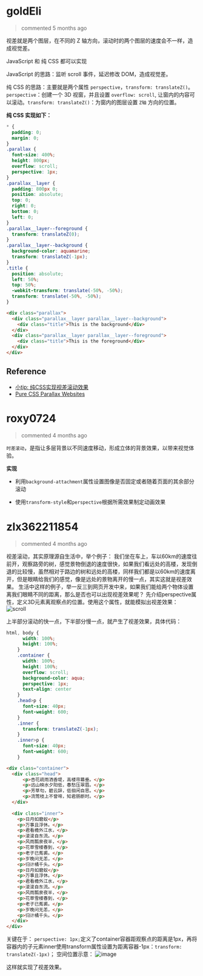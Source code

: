 
# goldEli 
 > commented 5 months ago 

视差就是两个图层，在不同的 Z 轴方向，滚动时的两个图层的速度会不一样，造成视觉差。

JavaScript 和 纯 CSS 都可以实现

JavaScript 的思路：监听 scroll 事件，延迟修改 DOM，造成视觉差。

纯 CSS 的思路：主要就是两个属性 `perspective`，`transform: translateZ()`。 `perspective`：创建一个 3D 视窗，并且设置 `overflow: scroll`, 让窗内的内容可以滚动。`transform: translateZ()`：为窗内的图层设置 `Z轴` 方向的位置。

**纯 CSS 实现如下：**


```css
* {
  padding: 0;
  margin: 0;
}
.parallax {
  font-size: 400%;
  height: 800px;
  overflow: scroll;
  perspective: 1px;
}
.parallax__layer {
  padding: 800px 0;
  position: absolute;
  top: 0;
  right: 0;
  bottom: 0;
  left: 0;
}
.parallax__layer--foreground {
  transform: translateZ(0);
}
.parallax__layer--background {
  background-color: aquamarine;
  transform: translateZ(-1px);
}
.title {
  position: absolute;
  left: 50%;
  top: 50%;
  -webkit-transform: translate(-50%, -50%);
  transform: translate(-50%, -50%);
}

```


```html
<div class="parallax">
  <div class="parallax__layer parallax__layer--background">
    <div class="title">This is the background</div>
  </div>
  <div class="parallax__layer parallax__layer--foreground">
    <div class="title">This is the foreground</div>
  </div>
</div>

```
## Reference

* [小tip: 纯CSS实现视差滚动效果](https://www.zhangxinxu.com/wordpress/2015/03/css-only-parallax-effect/)
* [Pure CSS Parallax Websites](https://keithclark.co.uk/articles/pure-css-parallax-websites/)
# roxy0724 
 > commented 4 months ago 

`时差滚动`，是指让多层背景以不同速度移动，形成立体的背景效果，以带来视觉体验。

**实现**

- 利用`background-attachment`属性设置图像是否固定或者随着页面的其余部分滚动

- 使用`transform-style`和`perspective`根据所需效果制定动画效果
# zlx362211854 
 > commented 4 months ago 

视差滚动，其实原理源自生活中，举个例子：
我们坐在车上，车以60km的速度往前开，观察路旁的树，感觉景物倒退的速度很快，如果我们看远处的高楼，发现倒退的比较慢，虽然相对于路边的树和远处的高楼，同样我们都是以60km的速度离开，但是眼睛给我们的感觉，像是远处的景物离开的慢一点，其实这就是视差效果。
生活中这样的例子，举一反三到网页开发中来，如果我们能给两个物体设置离我们眼睛不同的距离，那么是否也可以出现视差效果呢？
先介绍perspective属性，定义3D元素离观察点的位置。使用这个属性，就能模拟出视差效果：
![scroll](https://user-images.githubusercontent.com/22437181/62441561-3342e200-b787-11e9-812d-74efd7ac747a.gif)

上半部分滚动的快一点，下半部分慢一点，就产生了视差效果，具体代码：

```css
html, body {
      width: 100%;
      height: 100%;
    }
    .container {
      width: 100%;
      height: 100%;
      overflow: scroll;
      background-color: aqua;
      perspective: 1px;
      text-align: center
    }
    .head>p {
      font-size: 40px;
      font-weight: 600;
    }
    .inner {
      transform: translateZ(-1px);
    }
    .inner>p {
      font-size: 40px;
      font-weight: 600;
    }

```


```html
<div class="container">
  <div class="head">
      <p>杏花疏雨洒香堤，高楼帘幕垂。</p>
      <p>远山映水夕阳低，春愁压翠眉。</p>
      <p>芳草句，碧云辞，低徊闲自思。</p>
      <p>流莺枝上不曾啼，知君肠断时。</p>
  </div>
    
  <div class="inner">
    <p>日月如磨蚁</p>
    <p>万事且浮休。</p>
    <p>君看檐外江水，</p>
    <p>滚滚自东流。</p>
    <p>风雨瓢泉夜半，</p>
    <p>花草雪楼春到，</p>
    <p>老子已菟裘。</p>
    <p>岁晚问无恙，</p>
    <p>归计橘千头。</p>
    <p>日月如磨蚁</p>
    <p>万事且浮休。</p>
    <p>君看檐外江水，</p>
    <p>滚滚自东流。</p>
    <p>风雨瓢泉夜半，</p>
    <p>花草雪楼春到，</p>
    <p>老子已菟裘。</p>
    <p>岁晚问无恙，</p>
    <p>归计橘千头。</p>
  </div>
</div>

```

关键在于：
`perspective: 1px;`定义了container容器距观察点的距离是1px，再将容器内的子元素inner使用transform属性设置为距离容器-1px：`transform: translateZ(-1px)`；
空间位置示意：
![image](https://user-images.githubusercontent.com/22437181/62442511-bade2000-b78a-11e9-99c2-e7a9dcb8639f.png)

这样就实现了视差效果。